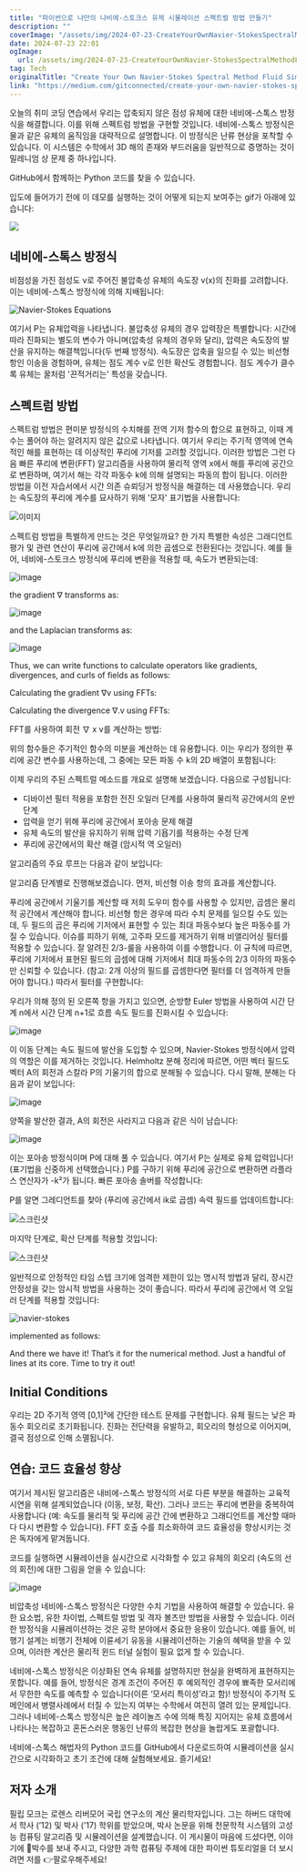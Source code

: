 ```yaml
---
title: "파이썬으로 나만의 나비에-스토크스 유체 시뮬레이션 스펙트럴 방법 만들기"
description: ""
coverImage: "/assets/img/2024-07-23-CreateYourOwnNavier-StokesSpectralMethodFluidSimulationWithPython_0.png"
date: 2024-07-23 22:01
ogImage: 
  url: /assets/img/2024-07-23-CreateYourOwnNavier-StokesSpectralMethodFluidSimulationWithPython_0.png
tag: Tech
originalTitle: "Create Your Own Navier-Stokes Spectral Method Fluid Simulation With Python"
link: "https://medium.com/gitconnected/create-your-own-navier-stokes-spectral-method-fluid-simulation-with-python-3f37405524f4"
---
```



오늘의 취미 코딩 연습에서 우리는 압축되지 않은 점성 유체에 대한 네비에-스톡스 방정식을 해결합니다. 이를 위해 스펙트럼 방법을 구현할 것입니다. 네비에-스톡스 방정식은 물과 같은 유체의 움직임을 대략적으로 설명합니다. 이 방정식은 난류 현상을 포착할 수 있습니다. 이 시스템은 수학에서 3D 해의 존재와 부드러움을 일반적으로 증명하는 것이 밀레니엄 상 문제 중 하나입니다.

GitHub에서 함께하는 Python 코드를 찾을 수 있습니다.

입도에 들어가기 전에 이 데모를 실행하는 것이 어떻게 되는지 보여주는 gif가 아래에 있습니다:

<img src="https://miro.medium.com/v2/resize:fit:600/1*aSTHQxFaXKuKtYyB7ybEIQ.gif" />

<div class="content-ad"></div>

## 네비에-스톡스 방정식

비점성을 가진 점성도 ν로 주어진 불압축성 유체의 속도장 v(x)의 진화를 고려합니다. 이는 네비에-스톡스 방정식에 의해 지배됩니다:

![Navier-Stokes Equations](/assets/img/2024-07-23-CreateYourOwnNavier-StokesSpectralMethodFluidSimulationWithPython_0.png)

여기서 P는 유체압력을 나타냅니다. 불압축성 유체의 경우 압력장은 특별합니다: 시간에 따라 진화되는 별도의 변수가 아니며(압축성 유체의 경우와 달리), 압력은 속도장의 발산을 유지하는 해결책입니다(두 번째 방정식). 속도장은 압축을 일으킬 수 있는 비선형 항인 이송을 경험하며, 유체는 점도 계수 ν로 인한 확산도 경험합니다. 점도 계수가 클수록 유체는 꿀처럼 '끈적거리는' 특성을 갖습니다.

<div class="content-ad"></div>

## 스펙트럼 방법

스펙트럼 방법은 편미분 방정식의 수치해를 전역 기저 함수의 합으로 표현하고, 이때 계수는 풀어야 하는 알려지지 않은 값으로 나타냅니다. 여기서 우리는 주기적 영역에 연속적인 해를 표현하는 데 이상적인 푸리에 기저를 고려할 것입니다. 이러한 방법은 그런 다음 빠른 푸리에 변환(FFT) 알고리즘을 사용하여 물리적 영역 x에서 해를 푸리에 공간으로 변환하며, 여기서 해는 각각 파동수 k에 의해 설명되는 파동의 합이 됩니다. 이러한 방법을 이전 자습서에서 시간 의존 슈뢰딩거 방정식을 해결하는 데 사용했습니다. 우리는 속도장의 푸리에 계수를 묘사하기 위해 '모자' 표기법을 사용합니다:

![이미지](/assets/img/2024-07-23-CreateYourOwnNavier-StokesSpectralMethodFluidSimulationWithPython_1.png)

스펙트럼 방법을 특별하게 만드는 것은 무엇일까요? 한 가지 특별한 속성은 그래디언트 평가 및 관련 연산이 푸리에 공간에서 k에 의한 곱셈으로 전환된다는 것입니다. 예를 들어, 네비에-스토크스 방정식에 푸리에 변환을 적용할 때, 속도가 변환되는데:

<div class="content-ad"></div>


![image](/assets/img/2024-07-23-CreateYourOwnNavier-StokesSpectralMethodFluidSimulationWithPython_2.png)

the gradient ∇ transforms as:

![image](/assets/img/2024-07-23-CreateYourOwnNavier-StokesSpectralMethodFluidSimulationWithPython_3.png)

and the Laplacian transforms as:


<div class="content-ad"></div>


![image](/assets/img/2024-07-23-CreateYourOwnNavier-StokesSpectralMethodFluidSimulationWithPython_4.png)

Thus, we can write functions to calculate operators like gradients, divergences, and curls of fields as follows:

Calculating the gradient ∇v using FFTs:

Calculating the divergence ∇.v using FFTs:


<div class="content-ad"></div>

FFT를 사용하여 회전 ∇ x v를 계산하는 방법:

위의 함수들은 주기적인 함수의 미분을 계산하는 데 유용합니다. 이는 우리가 정의한 푸리에 공간 변수를 사용하는데, 그 중에는 모든 파동 수 k의 2D 배열이 포함됩니다:

이제 우리의 주된 스펙트럴 메소드를 개요로 설명해 보겠습니다. 다음으로 구성됩니다:

- 디바이션 필터 적용을 포함한 전진 오일러 단계를 사용하여 물리적 공간에서의 운반 단계
- 압력을 얻기 위해 푸리에 공간에서 포아송 문제 해결
- 유체 속도의 발산을 유지하기 위해 압력 기욥기를 적용하는 수정 단계
- 푸리에 공간에서의 확산 해결 (암시적 역 오일러)

<div class="content-ad"></div>

알고리즘의 주요 루프는 다음과 같이 보입니다:

알고리즘 단계별로 진행해보겠습니다. 먼저, 비선형 이송 항의 효과를 계산합니다.

푸리에 공간에서 기울기를 계산할 때 저희 도우미 함수를 사용할 수 있지만, 곱셈은 물리적 공간에서 계산해야 합니다. 비선형 항은 경우에 따라 수치 문제를 일으킬 수도 있는데, 두 필드의 곱은 푸리에 기저에서 표현할 수 있는 최대 파동수보다 높은 파동수를 가질 수 있습니다. 이슈를 피하기 위해, 고주파 모드를 제거하기 위해 비앨리어싱 필터를 적용할 수 있습니다. 잘 알려진 2/3-룰을 사용하여 이를 수행합니다. 이 규칙에 따르면, 푸리에 기저에서 표현된 필드의 곱셈에 대해 기저에서 최대 파동수의 2/3 이하의 파동수만 신뢰할 수 있습니다. (참고: 2개 이상의 필드를 곱셈한다면 필터를 더 엄격하게 만들어야 합니다.) 따라서 필터를 구현합니다:

<div class="content-ad"></div>

우리가 의해 정의 된 오른쪽 항을 가지고 있으면, 순방향 Euler 방법을 사용하여 시간 단계 n에서 시간 단계 n+1로 흐름 속도 필드를 진화시킬 수 있습니다:

![image](/assets/img/2024-07-23-CreateYourOwnNavier-StokesSpectralMethodFluidSimulationWithPython_6.png)

이 이동 단계는 속도 필드에 발산을 도입할 수 있으며, Navier-Stokes 방정식에서 압력의 역할은 이를 제거하는 것입니다. Helmholtz 분해 정리에 따르면, 어떤 벡터 필드도 벡터 A의 회전과 스칼라 P의 기울기의 합으로 분해될 수 있습니다. 다시 말해, 분해는 다음과 같이 보입니다:

![image](/assets/img/2024-07-23-CreateYourOwnNavier-StokesSpectralMethodFluidSimulationWithPython_7.png)

<div class="content-ad"></div>

양쪽을 발산한 결과, A의 회전은 사라지고 다음과 같은 식이 남습니다:


![image](/assets/img/2024-07-23-CreateYourOwnNavier-StokesSpectralMethodFluidSimulationWithPython_8.png)


이는 포아송 방정식이며 P에 대해 풀 수 있습니다. 여기서 P는 실제로 유체 압력입니다! (표기법을 신중하게 선택했습니다.) P를 구하기 위해 푸리에 공간으로 변환하면 라플라스 연산자가 -k²가 됩니다. 빠른 포아송 솔버를 작성합니다:

P를 알면 그레디언트를 찾아 (푸리에 공간에서 ik로 곱셈) 속력 필드를 업데이트합니다:

<div class="content-ad"></div>


![스크린샷](/assets/img/2024-07-23-CreateYourOwnNavier-StokesSpectralMethodFluidSimulationWithPython_9.png)

마지막 단계로, 확산 단계를 적용할 것입니다:

![스크린샷](/assets/img/2024-07-23-CreateYourOwnNavier-StokesSpectralMethodFluidSimulationWithPython_10.png)

일반적으로 안정적인 타임 스텝 크기에 엄격한 제한이 있는 명시적 방법과 달리, 장시간 안정성을 갖는 암시적 방법을 사용하는 것이 좋습니다. 따라서 푸리에 공간에서 역 오일러 단계를 적용할 것입니다:


<div class="content-ad"></div>


![navier-stokes](/assets/img/2024-07-23-CreateYourOwnNavier-StokesSpectralMethodFluidSimulationWithPython_11.png)

implemented as follows:

And there we have it! That’s it for the numerical method. Just a handful of lines at its core. Time to try it out!

## Initial Conditions


<div class="content-ad"></div>

우리는 2D 주기적 영역 [0,1]²에 간단한 테스트 문제를 구현합니다. 유체 필드는 낮은 파동수 회오리로 초기화됩니다. 진화는 전단력을 유발하고, 회오리의 형성으로 이어지며, 결국 점성으로 인해 소멸됩니다.

## 연습: 코드 효율성 향상

여기서 제시된 알고리즘은 내비에-스톡스 방정식의 서로 다른 부분을 해결하는 교육적 시연을 위해 설계되었습니다 (이동, 보정, 확산). 그러나 코드는 푸리에 변환을 중복하여 사용합니다 (예: 속도를 물리적 및 푸리에 공간 간에 변환하고 그래디언트를 계산할 때마다 다시 변환할 수 있습니다). FFT 호출 수를 최소화하여 코드 효율성을 향상시키는 것은 독자에게 맡겨둡니다.

코드를 실행하면 시뮬레이션을 실시간으로 시각화할 수 있고 유체의 회오리 (속도의 선의 회전)에 대한 그림을 얻을 수 있습니다:

<div class="content-ad"></div>

![image](/assets/img/2024-07-23-CreateYourOwnNavier-StokesSpectralMethodFluidSimulationWithPython_12.png)

비압축성 네비에-스톡스 방정식은 다양한 수치 기법을 사용하여 해결할 수 있습니다. 유한 요소법, 유한 차이법, 스펙트럴 방법 및 격자 볼츠만 방법을 사용할 수 있습니다. 이러한 방정식을 시뮬레이션하는 것은 공학 분야에서 중요한 응용이 있습니다. 예를 들어, 비행기 설계는 비행기 전체에 이륜세기 유동을 시뮬레이션하는 기술의 혜택을 받을 수 있으며, 이러한 계산은 물리적 윈드 터널 실험이 필요 없게 할 수 있습니다.

네비에-스톡스 방정식은 이상화된 연속 유체를 설명하지만 현실을 완벽하게 표현하지는 못합니다. 예를 들어, 방정식은 경계 조건이 주어진 후 예외적인 경우에 뾰족한 모서리에서 무한한 속도를 예측할 수 있습니다(이른 ‘모서리 특이성’라고 함)! 방정식이 주기적 도메인에서 병렬사례에서 터질 수 있는지 여부는 수학에서 여전히 열려 있는 문제입니다. 그러나 네비에-스톡스 방정식은 높은 레이놀즈 수에 의해 특징 지어지는 유체 흐름에서 나타나는 복잡하고 혼돈스러운 행동인 난류의 복잡한 현상을 놀랍게도 포괄합니다.

네비에-스톡스 해법자의 Python 코드를 GitHub에서 다운로드하여 시뮬레이션을 실시간으로 시각화하고 초기 조건에 대해 실험해보세요. 즐기세요!

<div class="content-ad"></div>

## 저자 소개

필립 모크는 로렌스 리버모어 국립 연구소의 계산 물리학자입니다. 그는 하버드 대학에서 학사 (’12) 및 박사 ('17) 학위를 받았으며, 박사 논문을 위해 천문학적 시스템의 고성능 컴퓨팅 알고리즘 및 시뮬레이션을 설계했습니다. 이 게시물이 마음에 드셨다면, 이야기에 👏박수를 보내 주시고, 다양한 과학 컴퓨팅 주제에 대한 파이썬 튜토리얼을 더 보시려면 저를 👉팔로우해주세요!